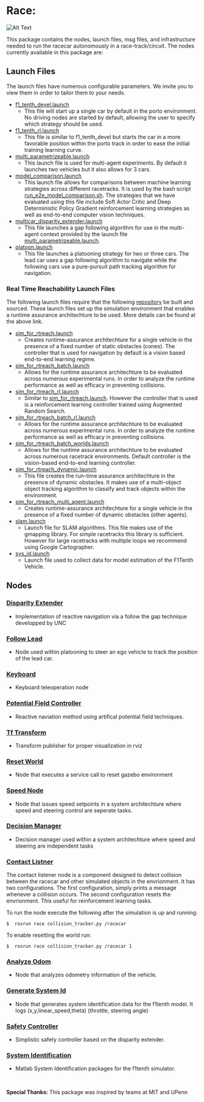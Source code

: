 # Race:

![Alt Text](images/race.gif)

This package contains the nodes, launch files, msg files, and infrastructure needed to run the racecar autonomously in a race-track/circuit. The nodes currently available in this package are: 


## Launch Files

The launch files have numerous configurable parameters. We invite you to view them in order to tailor them to your needs.
- [f1_tenth_devel.launch](f1_tenth_devel.launch) 
   - This file will start up a single car by default in the porto environment. No driving nodes are started by default, allowing the user to specify which strategy should be used.
- [f1_tenth_rl.launch](f1_tenth_rl.launch)
   -  This file is similar to f1_tenth_devel but starts the car in a more favorable position within the porto track in order to ease the initial training learning curve. 
- [multi_parametrizeable.launch](multi_parametrizeable.launch)
   - This launch file is used for multi-agent experiments. By default it launches two vehicles but it also allows for 3 cars. 
- [model_comparison.launch](model_comparison.launch)
   - This launch file allows for comparisons between machine learning strategies across different racetracks. It is used by the bash script [run_e2e_model_comparison.sh](batch_scripts/run_e2e_model_comparison.sh). The strategies that we have evaluated using this file include Soft Actor Critic and Deep Deterministic Policy Gradient reinforcement learning strategies as well as end-to-end computer vision techniques.
- [multicar_disparity_extender.launch](multicar_disparity_extender.launch)
   - This file launches a gap following algorithm for use in the multi-agent context provided by the launch file [multi_parametrizeable.launch](multi_parametrizeable.launch).
- [platoon.launch](platoon.launch)
   - This file launches a platooning strategy for two or three cars. The lead car uses a gap following algorithm to navigate while the following cars use a pure-pursuit path tracking algorithm for navigation.

### Real Time Reachability Launch Files
The following launch files require that the following [repository](https://github.com/pmusau17/rtreach_f1tenth) be built and sourced. These launch files set up the simulation environment that enables a runtime assurance architechture to be used. More details can be found at the above link.

- [sim_for_rtreach.launch](sim_for_rtreach.launch)
   -  Creates runtime-assurance architechture for a single vehicle in the presence of a fixed number of static obstacles (cones). The controller that is used for navigation by default is a vision based end-to-end learning regime.
- [sim_for_rtreach_batch.launch](sim_for_rtreach_batch.launch)
   - Allows for the runtime assurance architechture to be evaluated across numerous experimental runs. In order to analyze the runtime performance as well as efficacy in preventing collisions.
- [sim_for_rtreach_rl.launch](sim_for_rtreach_rl.launch)
   - Similar to [sim_for_rtreach.launch](sim_for_rtreach.launch). However the controller that is used is a reinforcement learning controller trained using Augmented Random Search. 
- [sim_for_rtreach_batch_rl.launch](sim_for_rtreach_batch_rl.launch)
   - Allows for the runtime assurance architechture to be evaluated across numerous experimental runs. In order to analyze the runtime performance as well as efficacy in preventing collisions. 
- [sim_for_rtreach_batch_worlds.launch](sim_for_rtreach_batch_worlds.launch)
   - Allows for the runtime assurance architechture to be evaluated across numerous racetrack environments. Default controller is the vision-based end-to-end learning controller.
- [sim_for_rtreach_dynamic.launch](sim_for_rtreach_dynamic.launch)
   - This file creates the run-time assurance architechture in the presence of dynamic obstacles. It makes use of a multi-object object tracking algorithm to classify and track objects within the environment.
- [sim_for_rtreach_multi_agent.launch](sim_for_rtreach_multi_agent.launch)
   - Creates runtime-assurance architechture for a single vehicle in the presence of a fixed number of dynamic obstacles (other agents).
- [slam.launch](slam.launch)
   - Launch file for SLAM algorithms. This file makes use of the gmapping library. For simple racetracks this library is sufficient. However for large racetracks with multiple loops we recommend using Google Cartographer.
- [sys_id.launch](sys_id.launch)
   -  Launch file used to collect data for model estimation of the F1Tenth Vehicle.



## Nodes     

### [Disparity Extender](scripts/disparity_extender_vanderbilt_gen.py)
- Implementation of reactive navigation via a follow the gap technique developped by UNC
### [Follow Lead](scripts/follow_lead_gen.py)
- Node used within platooning to steer an ego vehicle to track the position of the lead car.
### [Keyboard](scripts/keyboard_gen.py)
- Keyboard teleoperation node 
### [Potential Field Controller](scripts/pfc.py)
- Reactive naviation method using artifical potential field techniques.
### [Tf Transform](scripts/message_to_tf.py)
- Transform publisher for proper visualization in rviz
### [Reset World](scripts/reset_world.py)
- Node that executes a service call to reset gazebo environment
### [Speed Node](scripts/speed_node.py)
- Node that issues speed setpoints in a system architechture where speed and steering control are seperate tasks.
### [Decision Manager](scripts/decision_manager.py)
- Decision manager used within a system architechture where speed and steering are independent tasks
### [Contact Listner](scripts/contact_tracker.py)
The contact listener node is a component designed to detect collision between the racecar and other simulated objects in the envrionment. It has two configurations. The first configuration, simply prints a message whenever a collision occurs. The second configuration resets the envrionment. This useful for reinforcement learning tasks.

To run the node execute the following after the simulation is up and running:

```
$  rosrun race collision_tracker.py /racecar
```
To enable resetting the world run:

```
$  rosrun race collision_tracker.py /racecar 1
```
### [Analyze Odom](scripts/analyze_odom.py)
- Node that analyzes odometry information of the vehicle.
### [Generate System Id](scripts/gen_sysid_data.py)
- Node that generates system identification data for the f1tenth model. It logs (x,y,linear_speed,theta) (throttle, steering angle)
### [Safety Controller](scripts/safety_conroller.py)
- Simplistic safety controller based on the disparity extender.
### [System Identification](https://github.com/pmusau17/Platooning-F1Tenth/tree/master/src/race/sys_id)
- Matlab System Identification packages for the f1tenth simulator.

<br/>

**Special Thanks:** This package was inspired by teams at MIT and UPenn

